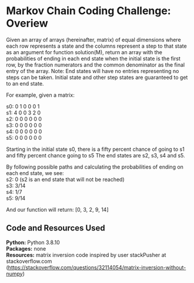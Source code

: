 # Markov Chain Coding Challenge: Overiew

Given an array of arrays (hereinafter, matrix) of equal dimensions where each row represents a state and the 
columns represent a step to that state as an argument for function solution(M), return an array
with the probabilities of ending in each end state when the initial state is the first row, by the fraction numerators and the common denominator 
as the final entry of the array. Note: End states will have no entries representing no steps can be taken. Initial state and other step states are guaranteed to get to an end state.

For example, given a matrix:

s0: 0 1 0 0 0 1 <br/>
s1: 4 0 0 3 2 0 <br/>
s2: 0 0 0 0 0 0 <br/>
s3: 0 0 0 0 0 0 <br/>
s4: 0 0 0 0 0 0 <br/>
s5: 0 0 0 0 0 0 <br/>

Starting in the initial state s0, there is a fifty percent chance of going to s1 and fifty percent chance going to s5
The end states are s2, s3, s4 and s5.

By following possible paths and calculating the probabilities of ending on each end state, we see:<br/>
s2: 0 (s2 is an end state that will not be reached)<br/>
s3: 3/14<br/>
s4: 1/7<br/>
s5: 9/14<br/>

And our function will return:
[0, 3, 2, 9, 14]

## Code and Resources Used
**Python:** Python 3.8.10 <br/>
**Packages:** none <br/>
**Resources:** matrix inversion code inspired by user stackPusher at stackoverflow.com <br/> 
(https://stackoverflow.com/questions/32114054/matrix-inversion-without-numpy)

